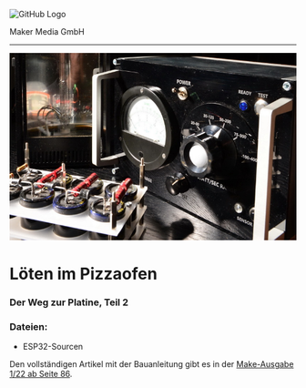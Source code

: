 ![GitHub Logo](http://www.heise.de/make/icons/make_logo.png)

Maker Media GmbH

***

![Picture](https://github.com/MakeMagazinDE/Studioblitz/blob/master/blitzgen_strobo_k.JPG) 

# Löten im Pizzaofen

### Der Weg zur Platine, Teil 2


### Dateien:

* ESP32-Sourcen

Den vollständigen Artikel mit der Bauanleitung gibt es in der [Make-Ausgabe 1/22 ab Seite 86](https://www.heise.de/select/make/2022/1).

